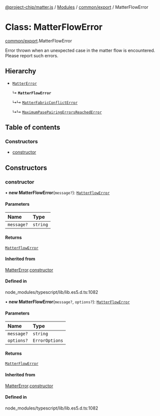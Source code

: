 [@project-chip/matter.js](../README.md) / [Modules](../modules.md) / [common/export](../modules/common_export.md) / MatterFlowError

# Class: MatterFlowError

[common/export](../modules/common_export.md).MatterFlowError

Error thrown when an unexpected case in the matter flow is encountered. Please report such errors.

## Hierarchy

- [`MatterError`](common_export.MatterError.md)

  ↳ **`MatterFlowError`**

  ↳↳ [`MatterFabricConflictError`](common_export.MatterFabricConflictError.md)

  ↳↳ [`MaximumPasePairingErrorsReachedError`](session_export.MaximumPasePairingErrorsReachedError.md)

## Table of contents

### Constructors

- [constructor](common_export.MatterFlowError.md#constructor)

## Constructors

### constructor

• **new MatterFlowError**(`message?`): [`MatterFlowError`](common_export.MatterFlowError.md)

#### Parameters

| Name | Type |
| :------ | :------ |
| `message?` | `string` |

#### Returns

[`MatterFlowError`](common_export.MatterFlowError.md)

#### Inherited from

[MatterError](common_export.MatterError.md).[constructor](common_export.MatterError.md#constructor)

#### Defined in

node_modules/typescript/lib/lib.es5.d.ts:1082

• **new MatterFlowError**(`message?`, `options?`): [`MatterFlowError`](common_export.MatterFlowError.md)

#### Parameters

| Name | Type |
| :------ | :------ |
| `message?` | `string` |
| `options?` | `ErrorOptions` |

#### Returns

[`MatterFlowError`](common_export.MatterFlowError.md)

#### Inherited from

[MatterError](common_export.MatterError.md).[constructor](common_export.MatterError.md#constructor)

#### Defined in

node_modules/typescript/lib/lib.es5.d.ts:1082
